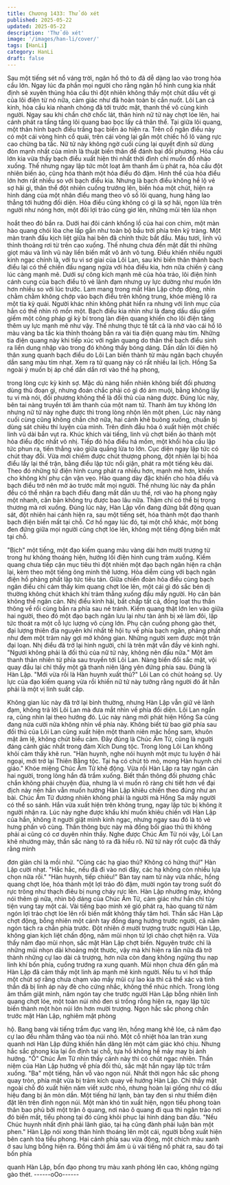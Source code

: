 ```yaml
---
title: Chương 1433: Thử dò xét
published: 2025-05-22
updated: 2025-05-22
description: 'Thử dò xét'
image: '/images/han-li/cover/'
tags: [HanLi]
category: HanLi
draft: false
---
```


Sau một tiếng sét nổ váng trời, ngân hồ thô to đã dễ dàng lao vào
trong hỏa cầu lớn.
Ngay lúc đa phần mọi người cho rằng ngân hồ hình cung kia nhất
định sẽ xuyên thủng hỏa cầu thì đột nhiên không thấy một chút
dấu vết gì của lôi điện từ nó nữa, cảm giác như đã hoàn toàn bị
cắn nuốt.
Lôi Lan cả kinh, hỏa cầu kia nhanh chóng đã tới trước mặt, thanh
thế vô cùng kinh người.
Ngay sau khi chần chờ chốc lát, thân hình nữ tử này chợt lóe lên,
hai cánh phát ra tầng tầng lôi quang bao bọc lấy cả thân thể. Tại
giữa lôi quang, một thân hình bạch điểu trắng bạc biến ảo hiện ra.
Trên cổ ngân điểu này có một cái vòng hình cổ quái, trên cái vòng
lại gắn một chiếc hồ lô vàng rực cao chừng ba tấc.
Nữ tử này không ngờ cuối cùng lại quyết định sử dùng đòn mạnh
nhất của mình là thuật biến thân để đánh bại đối phương.
Hỏa cầu lớn kia vừa thấy bạch điểu xuất hiện thì nhất thời đình
chỉ muốn đổ nhào xuống. Thế nhưng ngay lập tức môt loạt âm
thanh ầm ù phát ra, hỏa cầu đột nhiên biến ảo, cũng hóa thành
một hỏa điểu đỏ đậm.
Hình thể của hỏa điểu lớn hơn rất nhiều so với bạch điểu kia.
Nhưng là bạch điểu không hề lộ vẻ sợ hãi gì, thân thể đột nhiên
cuồng trướng lên, biến hóa một chút, hiện ra hình dáng của một
nhân điểu mang theo vô số lôi quang, hung hăng lao thẳng tới
hướng đối diện.
Hỏa điểu cũng không có gì là sợ hãi, ngọn lửa trên người như
nóng hơn, một đôi lợi trảo cũng giơ lên, những mũi tên lửa nhọn

hoắt theo đó bắn ra.
Dưới hai đôi cánh khổng lồ của hai con chim, một màn hào quang
chói lòa che lấp gần như toàn bộ bầu trời phía trên kỹ tràng. Một
màn tranh đấu kịch liệt giữa hai bên đã chính thức bắt đầu.
Máu tươi, linh vũ thỉnh thoảng rơi từ trên cao xuống.
Thế nhưng chưa đến mặt đất thì những giọt máu và linh vũ này
liền biến mất vô ảnh vô tung.
Điều khiến nhiều người kinh ngạc chính là, với tu vi sơ giai của
Lôi Lan, sau khi biến thân thành bạch điểu lại có thể chiến đấu
ngang ngửa với hỏa điểu kia, hơn nữa chiến ý càng lúc càng
mạnh mẽ.
Dưới sự công kích mạnh mẽ của hỏa trảo, lôi điện hình cánh
cung của bạch điểu tỏ vẻ lãnh đạm nhưng uy lực dường như
muốn lớn hơn nhiều so với lúc trước.
Lam mang trong mắt Hàn Lập chớp động, nhìn chằm chằm không
chớp vào bạch điểu trên không trung, khóe miệng lộ ra một tia kỳ
quái.
Người khác nhìn không phát hiển ra nhưng với linh mục của hắn
có thể nhìn rõ mồn một. Bạch điểu kia nhìn như là đang dấu dấu
giếm giếm một công pháp gì kỳ bí trong làn điện quang khiến cho
lôi điện tăng thêm uy lực mạnh mẽ như vậy.
Thế nhưng thực tế tất cả là nhờ vào cái hồ lô màu vàng ba tấc kia
thỉnh thoảng bắn ra vài tia điện quang màu tím. Những tia điện
quang này khi tiếp xúc với ngân quang do thân thể bạch điểu sinh
ra liền dung nhập vào trong đó không thấy bóng dáng.
Dần dần lôi điện hộ thân xung quanh bạch điểu do Lôi Lan biến
thành từ màu ngân bạch chuyển dần sang màu tím nhạt.
Xem ra tử quang này có rất nhiều lai lịch.
Hồng Sa ngoài ý muốn bị áp chế dần dần rơi vào thế hạ phong,

trong lòng cực kỳ kinh sợ.
Mặc dù nàng hiển nhiên không biết đối phương dùng thủ đoạn gì,
nhưng đoán chắc phải có gì đó ám muội, bằng không lấy tu vi mà
nói, đối phương không thể là đối thủ của nàng được.
Đúng lúc này, bên tai nàng truyền tới âm thanh của một nam tử.
Thanh âm tuy không lớn nhưng nữ tử này nghe được thì trong
lòng nhộn lên một phen. Lúc này nàng cuối cùng cũng không
chần chờ nữa, hai cánh khẽ buông xuống, chuẩn bị dùng sát
chiêu thí luyện của mình. Trên đỉnh đầu hỏa ô xuất hiện một chiếc
linh vũ dài bắn vụt ra.
Khúc khích vài tiếng, linh vũ chợt biến ảo thành một hỏa điểu độc
nhất vô nhị. Tiếp đó hỏa điểu há mồm, một khối hỏa cầu lập tức
phun ra, tiến thẳng vào giữa quầng lửa to lớn.
Cục diện ngay lập tức có chút thay đổi. Vừa mới chiếm được chút
thượng phong, đột nhiên lại bị hỏa điểu lấy lại thế trận, bằng điểu
lập tức nổi giận, phát ra một tiếng kêu dài.
Theo đó những tử điện hình cung phát ra nhiều hơn, mạnh mẽ
hơn, khiến cho không khí phụ cận vặn vẹo.
Hào quang dày đặc khiến cho hỏa điểu và bạch điểu trở nên mờ
ảo trước mắt mọi người.
Thế nhưng lúc này đa phần đều có thể nhận ra bạch điểu đang
mất dần ưu thế, rơi vào hạ phong ngày một nhanh, căn bản
không trụ được bao lâu nữa. Thậm chí có thể bị trọng thương mà
rơi xuống.
Đúng lúc này, Hàn Lập vốn đang đứng bất động quan sát, đột
nhiên hai cánh hiện ra, sau một tiếng sét, hóa thành một đạo
thanh bạch điện biến mất tại chỗ.
Cơ hồ ngay lúc đó, tại một chỗ khác, một bóng đen đứng giữa
mọi người cũng chợt lóe lên, không một tiếng động biến mất tại
chỗ.

"Bịch" một tiếng, một đạo kiếm quang màu vàng dài hơn mười
trượng từ trong hư không thoáng hiện, hướng lôi điện hình cung
trảm xuống.
Kiếm quang chưa tiếp cận mục tiêu thì đột nhiên một đạo bạch
ngân hiện ra chặn lại, kèm theo một tiếng ông minh thê lương.
Hỏa diễm cùng với bạch ngân điện hồ phảng phất lập tức tiêu tán.
Giữa chiến đoàn hỏa điểu cùng bạch ngân điểu chỉ cảm thấy kim
quang chợt lóe lên, một cái gì đó sắc bén dị thường không chút
khách khí trảm thẳng xuống đầu mấy người.
Họ căn bản không thể ngăn cản.
Nhị điểu kinh hãi, bất chấp tất cả, đồng loạt thu thần thông về rồi
cùng bắn ra phía sau né tránh.
Kiếm quang thật lớn len vào giữa hai người, theo đó một đạo
bạch ngân lưu lại như tàn ảnh bị xẻ làm đôi, lập tức thoát ra một
cỗ lực lượng vô cùng lớn.
Phụ cận cuồng phong gào thét, đại lượng thiên địa nguyên khí
nhất tề hội tụ về phía bạch ngân, phảng phất như đem một trảm
này gợi mở không gian.
Những người xem được một trận đại loạn. Nhị điểu đã trở lại hình
người, chỉ là trên mặt vẫn đầy vẻ kinh nghi.
"Ngươi không phải là đối thủ của nữ tử này, không nên đấu nữa."
Một âm thanh thản nhiên từ phía sau truyền tới Lôi Lan.
Nàng biến đổi sắc mặt, vội quay đầu lại chỉ thấy một gã thanh
niên lặng yên đứng phía sau.
Đúng là Hàn Lập. "Mới vừa rồi là Hàn huynh xuất thủ?" Lôi Lan có
chút hoảng sợ.
Uy lực của đạo kiếm quang vừa rồi khiến nữ tử này tưởng rằng
người đó ắt hẳn phải là một vị linh suất cấp.

Không gian lúc này đã trở lại bình thường, nhưng Hàn Lập vẫn
giữ vẻ lãnh đạm, không trả lời Lôi Lan mà đưa mắt nhìn về phía
đối diện.
Lôi Lan ngẩn ra, cũng nhìn lại theo hướng đó.
Lúc này nàng mới phát hiện Hồng Sa cũng đang nửa cười nửa
không nhìn về phía này.
Không biết từ bao giờ phía sau đối thủ của Lôi Lan cũng xuất hiện
một thanh niên mặc hồng sam, khuôn mặt âm lệ, không chút biểu
cảm.
Đây đúng là Chúc Âm Tử, cũng là người đáng cảnh giác nhất
trong đám Xích Dung tộc.
Trong lòng Lôi Lan không khỏi cảm thấy khẽ run.
"Hàn huynh, nghe nói huynh một mực tu luyện ở hải ngoại, mới
trở lại Thiên Bằng tộc. Tại hạ có chút tò mò, mong Hàn huynh chỉ
giáo." Khóe miệng Chúc Âm Tử khẽ động.
Vừa rồi Hàn Lập ra tay ngăn cản hai người, trong lòng hắn đã
trầm xuống. Biết thần thông đối phương chắc chắn không phải
chuyện đùa, nhưng là vì muốn rõ ràng chi tiết hơn về đại địch này
nên hắn vẫn muốn hướng Hàn Lập khiêu chiến theo đúng như an
bài.
Chúc Âm Tử đương nhiên không phải là người mà Hồng Sa mấy
người có thể so sánh.
Hắn vừa xuất hiện trên không trung, ngay lập tức bị không ít
người nhận ra. Lúc này nghe được khẩu khí muốn khiêu chiến với
Hàn Lập của hắn, không ít người giật mình kinh ngạc, nhưng
ngay sau đó là tỏ vẻ hưng phấn vô cùng. Thần thông bực này mà
đồng bối giao thủ thì không phải ai cũng có cơ duyên nhìn thấy.
Nghe được Chúc Âm Tử nói vậy, Lôi Lan khẽ nhướng mày, thần
sắc nàng tỏ ra đã hiểu rõ. Nữ tử này rốt cuộc đã thấy rằng mình

đơn giản chỉ là mồi nhử.
"Cùng các hạ giao thủ? Không có hứng thú!" Hàn Lập cười nhạt.
"Hắc hắc, nếu đã đi vào nơi đây, các hạ không còn nhiều lựa chọn
nữa rồi."
"Hàn huynh, tiếp chiêu!" Bàn tay nam tử này vừa nhấc, hồng
quang chợt lóe, hóa thành một lợi trảo đỏ đậm, mười ngón tay
trong suốt đỏ rực trông như thạch điêu bị nung cháy rực lên.
Hàn Lập nhướng mày, không nói thêm gì nữa, nhìn bộ dáng của
Chúc Âm Tử, cảm giác như hắn chỉ tùy tiện vung tay một cái.
Vài tiếng bạo minh xé gió phát ra, hào quang từ năm ngón lợi trảo
chợt lóe lên rồi biến mất không thấy tăm hơi.
Thần sắc Hàn Lập chợt động, bỗng nhiên một cánh tay đồng
dạng hướng trước người, cả năm ngón tách ra chắn phía trước.
Đột nhiên ở mười trượng trước người Hàn Lập, không gian kịch
liệt chấn động, năm mũi nhọn từ lợi chảo chợt hiện ra.
Vừa thấy năm đạo mũi nhọn, sắc mặt Hàn Lập chợt biến. Nguyên
trước chỉ là những mũi nhọn dài khoảng một thước, vậy mà khi
hiện ra lần nữa đã trở thành những cự lao dài cả trượng, hơn nữa
còn đang không ngừng thu nạp linh khí bốn phía, cuồng trướng ra
xung quanh.
Mũi nhọn chưa đến gần mà Hàn Lập đã cảm thấy một linh áp
mạnh mẽ kinh người. Nếu tu vi hơi thấp một chút sợ rằng chưa
chạm vào mấy mũi cự lao kia thì cả thể xác và tinh thần đã bị linh
áp này đè cho cứng nhắc, không thể nhúc nhích.
Trong lòng âm thầm giật mình, năm ngón tay che trước người
Hàn Lập bỗng nhiên linh quang chợt lóe, một toàn núi nhỏ đen sì
trống rỗng hiện ra, ngay lập tức biến thành một hòn núi lớn hơn
mười trượng.
Ngọn hắc sắc phong chắn trước mặt Hàn Lập, nghiêm mật phòng

hộ.
Bang bang vài tiếng trầm đục vang lên, hồng mang khẽ lóe, cả
năm đạo cự lao đều nhằm thẳng vào tòa núi nhỏ.
Một cỗ nhiệt hỏa lan tràn xung quanh nơi Hàn Lập đứng khiến
hắn dâng lên một cảm giác khó chịu.
Nhưng hắc sắc phong kia lại ổn định tại chỗ, tựa hồ không hề
mảy may bị ảnh hưởng.
"Ồ" Chúc Âm Tử nhìn thấy cảnh này thì có chút ngạc nhiên.
Thần niệm của Hàn Lập hướng về phía đối thủ, sắc mặt hắn ngay
lập tức trầm xuống.
"Ba" một tiếng, hắn vỗ vào ngọn núi.
Nhất thời ngọn hắc sắc phong quay tròn, phía mặt vừa bị trảm
kích quay về hướng Hàn Lập.
Chỉ thấy mặt ngoài chỗ đó xuất hiện năm viết xước nhỏ, nhưng
hoàn lại giống như có dấu hiệu đang bị ăn mòn dần.
Một tiếng hừ lạnh, bàn tay đen sì như thiểm điện đặt lên trên đỉnh
ngọn núi.
Một màn khó tin xuất hiện, ngọn tiểu phong toàn thân bao phủ bởi
một trận ô quang, nơi nào ô quang đi qua thì ngân trảo nơi đó
biến mất, tiểu phong tại đó cũng khôi phục lại hình dáng ban đầu.
"Nếu Chúc huynh nhất định phải lãnh giáo, tại hạ cũng đành phải
luận bàn một phen." Hàn Lập nói xong thân hình thoáng lên một
cái, người bỗng xuất hiện bên cạnh tòa tiểu phong.
Hai cánh phía sau vừa động, một chích màu xanh ở sau lưng
bỗng hiện ra.
Đồng thời ầm ầm ù ù vài tiếng nổ phát ra, sau đó tại bốn phía

quanh Hàn Lập, bốn đạo phong trụ màu xanh phóng lên cao,
không ngừng gào thét.
------oOo------
